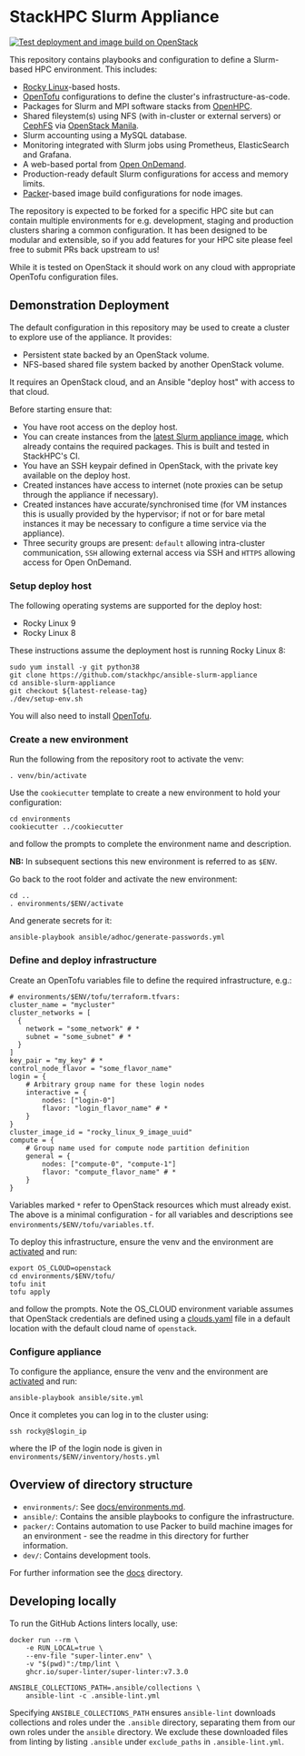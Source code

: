 # StackHPC Slurm Appliance

[![Test deployment and image build on OpenStack](https://github.com/stackhpc/ansible-slurm-appliance/actions/workflows/stackhpc.yml/badge.svg)](https://github.com/stackhpc/ansible-slurm-appliance/actions/workflows/stackhpc.yml)

This repository contains playbooks and configuration to define a Slurm-based HPC environment. This includes:

- [Rocky Linux](https://rockylinux.org/)-based hosts.
- [OpenTofu](https://opentofu.org/) configurations to define the cluster's infrastructure-as-code.
- Packages for Slurm and MPI software stacks from [OpenHPC](https://openhpc.community/).
- Shared fileystem(s) using NFS (with in-cluster or external servers) or [CephFS](https://docs.ceph.com/en/latest/cephfs/) via [OpenStack Manila](https://wiki.openstack.org/wiki/Manila).
- Slurm accounting using a MySQL database.
- Monitoring integrated with Slurm jobs using Prometheus, ElasticSearch and Grafana.
- A web-based portal from [Open OnDemand](https://openondemand.org/).
- Production-ready default Slurm configurations for access and memory limits.
- [Packer](https://developer.hashicorp.com/packer)-based image build configurations for node images.

The repository is expected to be forked for a specific HPC site but can contain multiple environments for e.g. development, staging and production clusters
sharing a common configuration. It has been designed to be modular and extensible, so if you add features for your HPC site please feel free to submit PRs
back upstream to us!

While it is tested on OpenStack it should work on any cloud with appropriate OpenTofu configuration files.

## Demonstration Deployment

The default configuration in this repository may be used to create a cluster to explore use of the appliance. It provides:

- Persistent state backed by an OpenStack volume.
- NFS-based shared file system backed by another OpenStack volume.

It requires an OpenStack cloud, and an Ansible "deploy host" with access to that cloud.

Before starting ensure that:

- You have root access on the deploy host.
- You can create instances from the [latest Slurm appliance image](https://github.com/stackhpc/ansible-slurm-appliance/releases), which already contains the required packages. This is built and tested in StackHPC's CI.
- You have an SSH keypair defined in OpenStack, with the private key available on the deploy host.
- Created instances have access to internet (note proxies can be setup through the appliance if necessary).
- Created instances have accurate/synchronised time (for VM instances this is usually provided by the hypervisor; if not or for bare metal instances it may be necessary to configure a time service via the appliance).
- Three security groups are present: `default` allowing intra-cluster communication, `SSH` allowing external access via SSH and `HTTPS` allowing access for Open OnDemand.

### Setup deploy host

The following operating systems are supported for the deploy host:

- Rocky Linux 9
- Rocky Linux 8

These instructions assume the deployment host is running Rocky Linux 8:

```shell
sudo yum install -y git python38
git clone https://github.com/stackhpc/ansible-slurm-appliance
cd ansible-slurm-appliance
git checkout ${latest-release-tag}
./dev/setup-env.sh
```

You will also need to install [OpenTofu](https://opentofu.org/docs/intro/install/rpm/).

### Create a new environment

Run the following from the repository root to activate the venv:

```shell
. venv/bin/activate
```

Use the `cookiecutter` template to create a new environment to hold your configuration:

```shell
cd environments
cookiecutter ../cookiecutter
```

and follow the prompts to complete the environment name and description.

**NB:** In subsequent sections this new environment is referred to as `$ENV`.

Go back to the root folder and activate the new environment:

```shell
cd ..
. environments/$ENV/activate
```

And generate secrets for it:

```shell
ansible-playbook ansible/adhoc/generate-passwords.yml
```

### Define and deploy infrastructure

Create an OpenTofu variables file to define the required infrastructure, e.g.:

```text
# environments/$ENV/tofu/terraform.tfvars:
cluster_name = "mycluster"
cluster_networks = [
  {
    network = "some_network" # *
    subnet = "some_subnet" # *
  }
]
key_pair = "my_key" # *
control_node_flavor = "some_flavor_name"
login = {
    # Arbitrary group name for these login nodes
    interactive = {
        nodes: ["login-0"]
        flavor: "login_flavor_name" # *
    }
}
cluster_image_id = "rocky_linux_9_image_uuid"
compute = {
    # Group name used for compute node partition definition
    general = {
        nodes: ["compute-0", "compute-1"]
        flavor: "compute_flavor_name" # *
    }
}
```

Variables marked `*` refer to OpenStack resources which must already exist. The above is a minimal configuration - for all variables and descriptions see `environments/$ENV/tofu/variables.tf`.

To deploy this infrastructure, ensure the venv and the environment are [activated](#create-a-new-environment) and run:

```shell
export OS_CLOUD=openstack
cd environments/$ENV/tofu/
tofu init
tofu apply
```

and follow the prompts. Note the OS_CLOUD environment variable assumes that OpenStack credentials are defined using a [clouds.yaml](https://docs.openstack.org/python-openstackclient/latest/configuration/index.html#clouds-yaml) file in a default location with the default cloud name of `openstack`.

### Configure appliance

To configure the appliance, ensure the venv and the environment are [activated](#create-a-new-environment) and run:

```shell
ansible-playbook ansible/site.yml
```

Once it completes you can log in to the cluster using:

```shell
ssh rocky@$login_ip
```

where the IP of the login node is given in `environments/$ENV/inventory/hosts.yml`

## Overview of directory structure

- `environments/`: See [docs/environments.md](docs/environments.md).
- `ansible/`: Contains the ansible playbooks to configure the infrastructure.
- `packer/`: Contains automation to use Packer to build machine images for an environment - see the readme in this directory for further information.
- `dev/`: Contains development tools.

For further information see the [docs](docs/) directory.

## Developing locally

To run the GitHub Actions linters locally, use:

```shell
docker run --rm \
    -e RUN_LOCAL=true \
    --env-file "super-linter.env" \
    -v "$(pwd)":/tmp/lint \
    ghcr.io/super-linter/super-linter:v7.3.0
```

```shell
ANSIBLE_COLLECTIONS_PATH=.ansible/collections \
    ansible-lint -c .ansible-lint.yml
```

Specifying `ANSIBLE_COLLECTIONS_PATH` ensures `ansible-lint` downloads collections and roles under the `.ansible` directory, separating them from our own roles under the `ansible` directory.
We exclude these downloaded files from linting by listing `.ansible` under `exclude_paths` in `.ansible-lint.yml`.
